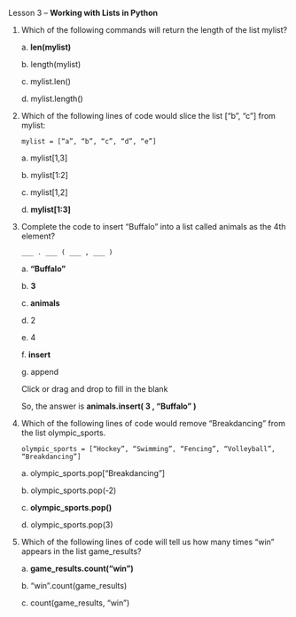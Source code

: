 Lesson 3 – **Working with Lists in Python**
1.	Which of the following commands will return the length of the list mylist?

    a.  **len(mylist)**
  
    b.  length(mylist)
  
    c.  mylist.len()
  
    d.  mylist.length()
  
2.	Which of the following lines of code would slice the list [“b”, “c”] from mylist:

        mylist = [“a”, “b”, “c”, “d”, “e”]
    
    a.  mylist[1,3]
    
    b.  mylist[1:2]
    
    c.  mylist[1,2]
    
    d.  **mylist[1:3]**
    
3.	Complete the code to insert “Buffalo” into a list called animals as the 4th element?

        ___ . ___ ( ___ , ___ )

    a.  **“Buffalo”**
    
    b.  **3**
    
    c.  **animals**
    
    d.  2
    
    e.  4
    
    f.  **insert**
    
    g.  append
    
    Click or drag and drop to fill in the blank
    
    So, the answer is **animals.insert( 3 , “Buffalo” )**
    
4.	Which of the following lines of code would remove “Breakdancing” from the list olympic_sports.

        olympic_sports = [“Hockey”, “Swimming”, “Fencing”, “Volleyball”, “Breakdancing”]

    a.  olympic_sports.pop[“Breakdancing”]
    
    b.  olympic_sports.pop(-2)
    
    c.  **olympic_sports.pop()**
    
    d.  olympic_sports.pop(3)
    
5.	Which of the following lines of code will tell us how many times “win” appears in the list game_results?

    a.  **game_results.count(“win”)**
    
    b.  “win”.count(game_results)
    
    c.  count(game_results, “win”)
